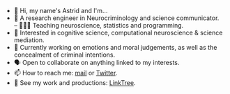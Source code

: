 - 👋 Hi, my name's Astrid and I'm...
- 👤 A research engineer in Neurocriminology and science communicator.
– 🧑🏻‍🏫 Teaching neuroscience, statistics and programming.
- 🧠 Interested in cognitive science, computational neuroscience & science mediation.
- 👀 Currently  working on emotions and moral judgements, as well as the concealment of criminal intentions.
- 🗣 Open to collaborate on anything linked to my interests.
- 📫 How to reach me: [mail](astrid.thebaultguiochon@gmail.com "mail") or [Twitter](https://twitter.com/astridthebaultg "Twitter").
- 🧩 See my work and productions: [LinkTree](linktr.ee/astridthebaultg).




<!---
astridgcn/astridgcn is a ✨ special ✨ repository because its `README.md` (this file) appears on your GitHub profile.
You can click the Preview link to take a look at your changes.
--->
